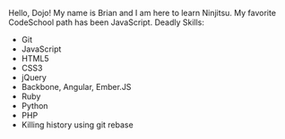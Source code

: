 Hello, Dojo! My name is Brian and I am here to learn Ninjitsu.
My favorite CodeSchool path has been JavaScript.
Deadly Skills:
* Git
* JavaScript
* HTML5
* CSS3
* jQuery
* Backbone, Angular, Ember.JS
* Ruby
* Python
* PHP
* Killing history using git rebase
